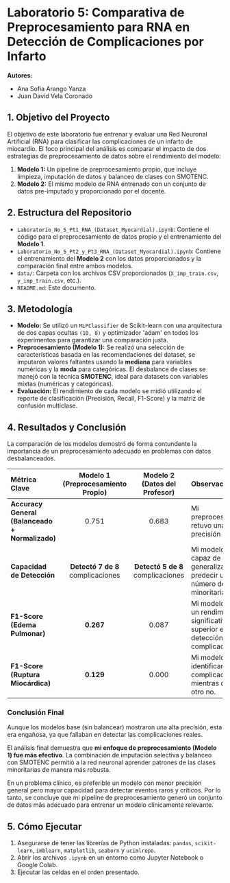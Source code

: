 # Laboratorio 5: Comparativa de Preprocesamiento para RNA en Detección de Complicaciones por Infarto

**Autores:**
- Ana Sofia Arango Yanza
- Juan David Vela Coronado

## 1. Objetivo del Proyecto

El objetivo de este laboratorio fue entrenar y evaluar una Red Neuronal Artificial (RNA) para clasificar las complicaciones de un infarto de miocardio. El foco principal del análisis es comparar el impacto de dos estrategias de preprocesamiento de datos sobre el rendimiento del modelo:

1.  **Modelo 1:** Un pipeline de preprocesamiento propio, que incluye limpieza, imputación de datos y balanceo de clases con SMOTENC.
2.  **Modelo 2:** El mismo modelo de RNA entrenado con un conjunto de datos pre-imputado y proporcionado por el docente.

## 2. Estructura del Repositorio

*   `Laboratorio_No_5_Pt1_RNA_(Dataset_Myocardial).ipynb`: Contiene el código para el preprocesamiento de datos propio y el entrenamiento del **Modelo 1**.
*   `Laboratorio_No_5_Pt2_y_Pt3_RNA_(Dataset_Myocardial).ipynb`: Contiene el entrenamiento del **Modelo 2** con los datos proporcionados y la comparación final entre ambos modelos.
*   `data/`: Carpeta con los archivos CSV proporcionados (`X_imp_train.csv`, `y_imp_train.csv`, etc.).
*   `README.md`: Este documento.

## 3. Metodología

-   **Modelo:** Se utilizó un `MLPClassifier` de Scikit-learn con una arquitectura de dos capas ocultas `(10, 8)` y optimizador 'adam' en todos los experimentos para garantizar una comparación justa.
-   **Preprocesamiento (Modelo 1):** Se realizó una selección de características basada en las recomendaciones del dataset, se imputaron valores faltantes usando la **mediana** para variables numéricas y la **moda** para categóricas. El desbalance de clases se manejó con la técnica **SMOTENC**, ideal para datasets con variables mixtas (numéricas y categóricas).
-   **Evaluación:** El rendimiento de cada modelo se midió utilizando el reporte de clasificación (Precisión, Recall, F1-Score) y la matriz de confusión multiclase.

## 4. Resultados y Conclusión

La comparación de los modelos demostró de forma contundente la importancia de un preprocesamiento adecuado en problemas con datos desbalanceados.

| Métrica Clave | Modelo 1 (Preprocesamiento Propio) | Modelo 2 (Datos del Profesor) | Observación |
| :--- | :---: | :---: | :--- |
| **Accuracy General (Balanceado + Normalizado)** | 0.751 | 0.683 | Mi preprocesamiento retuvo una mayor precisión general. |
| **Capacidad de Detección** | **Detectó 7 de 8** complicaciones | **Detectó 5 de 8** complicaciones | Mi modelo fue capaz de generalizar y predecir un mayor número de clases minoritarias. |
| **F1-Score (Edema Pulmonar)** | **0.267** | 0.087 | Mi modelo mostró un rendimiento significativamente superior en la detección de esta complicación. |
| **F1-Score (Ruptura Miocárdica)** | **0.129** | 0.000 | Mi modelo pudo identificar esta complicación, mientras que el otro no. |

### **Conclusión Final**

Aunque los modelos base (sin balancear) mostraron una alta precisión, esta era engañosa, ya que fallaban en detectar las complicaciones reales.

El análisis final demuestra que **mi enfoque de preprocesamiento (Modelo 1) fue más efectivo**. La combinación de imputación selectiva y balanceo con SMOTENC permitió a la red neuronal aprender patrones de las clases minoritarias de manera más robusta.

En un problema clínico, es preferible un modelo con menor precisión general pero mayor capacidad para detectar eventos raros y críticos. Por lo tanto, se concluye que mi pipeline de preprocesamiento generó un conjunto de datos más adecuado para entrenar un modelo clínicamente relevante.

## 5. Cómo Ejecutar

1.  Asegurarse de tener las librerías de Python instaladas: `pandas`, `scikit-learn`, `imblearn`, `matplotlib`, `seaborn` y `ucimlrepo`.
2.  Abrir los archivos `.ipynb` en un entorno como Jupyter Notebook o Google Colab.
3.  Ejecutar las celdas en el orden presentado.
